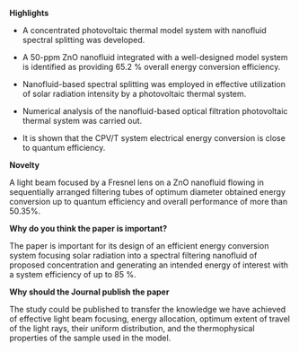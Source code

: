 **Highlights**

-   A concentrated photovoltaic thermal model system with nanofluid
    spectral splitting was developed.

-   A 50-ppm ZnO nanofluid integrated with a
    well-designed model system is identified as providing 65.2 % overall
    energy conversion efficiency.

-   Nanofluid-based spectral splitting was employed in effective
    utilization of solar radiation intensity by a photovoltaic thermal
    system.

-   Numerical analysis of the nanofluid-based optical filtration
    photovoltaic thermal system was carried out.

-   It is shown that the CPV/T system electrical energy conversion
    is close to quantum efficiency.

**Novelty**

A light beam focused by a Fresnel lens on a ZnO nanofluid flowing in
sequentially arranged filtering tubes of optimum diameter
obtained energy conversion up to quantum efficiency and overall
performance of more than 50.35%.

**Why do you think the paper is important?**

The paper is important for its design of an efficient energy conversion
system focusing solar radiation into a spectral filtering nanofluid
of proposed concentration and generating an intended energy of interest with a system
efficiency of up to 85 %.

**Why should the Journal publish the paper**

The study could be published to transfer the knowledge we have achieved of
effective light beam focusing, energy allocation, optimum extent of travel
of the light rays, their uniform distribution, and the thermophysical properties of the sample
used in the model.
